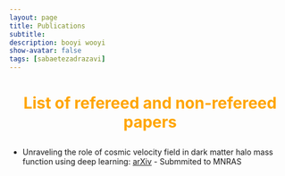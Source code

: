 ```yaml
---
layout: page
title: Publications
subtitle: 
description: booyi wooyi
show-avatar: false
tags: [sabaetezadrazavi]
---
```




<style>H1{color:White;}</style>
<style>H2{color:White;}</style>
<style>H3{color:White;}</style>
<style>p{color:White;}</style>



<h1 align="center"> <p style="color:orange;"> List of refereed and non-refereed papers </p> </h1>

   




* Unraveling the role of cosmic velocity field in dark matter halo mass function using deep learning: [arXiv](https://arxiv.org/abs/2112.14743) - Submmited to MNRAS









